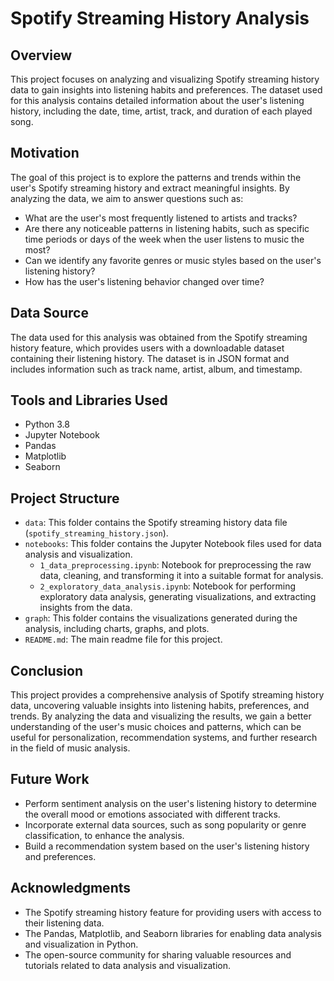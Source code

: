 # Spotify Streaming History Analysis

## Overview
This project focuses on analyzing and visualizing Spotify streaming history data to gain insights into listening habits and preferences. The dataset used for this analysis contains detailed information about the user's listening history, including the date, time, artist, track, and duration of each played song.

## Motivation
The goal of this project is to explore the patterns and trends within the user's Spotify streaming history and extract meaningful insights. By analyzing the data, we aim to answer questions such as:

- What are the user's most frequently listened to artists and tracks?
- Are there any noticeable patterns in listening habits, such as specific time periods or days of the week when the user listens to music the most?
- Can we identify any favorite genres or music styles based on the user's listening history?
- How has the user's listening behavior changed over time?

## Data Source
The data used for this analysis was obtained from the Spotify streaming history feature, which provides users with a downloadable dataset containing their listening history. The dataset is in JSON format and includes information such as track name, artist, album, and timestamp.

## Tools and Libraries Used
- Python 3.8
- Jupyter Notebook
- Pandas
- Matplotlib
- Seaborn

## Project Structure
- `data`: This folder contains the Spotify streaming history data file (`spotify_streaming_history.json`).
- `notebooks`: This folder contains the Jupyter Notebook files used for data analysis and visualization.
  - `1_data_preprocessing.ipynb`: Notebook for preprocessing the raw data, cleaning, and transforming it into a suitable format for analysis.
  - `2_exploratory_data_analysis.ipynb`: Notebook for performing exploratory data analysis, generating visualizations, and extracting insights from the data.
- `graph`: This folder contains the visualizations generated during the analysis, including charts, graphs, and plots.
- `README.md`: The main readme file for this project.


## Conclusion
This project provides a comprehensive analysis of Spotify streaming history data, uncovering valuable insights into listening habits, preferences, and trends. By analyzing the data and visualizing the results, we gain a better understanding of the user's music choices and patterns, which can be useful for personalization, recommendation systems, and further research in the field of music analysis.

## Future Work
- Perform sentiment analysis on the user's listening history to determine the overall mood or emotions associated with different tracks.
- Incorporate external data sources, such as song popularity or genre classification, to enhance the analysis.
- Build a recommendation system based on the user's listening history and preferences.

## Acknowledgments
- The Spotify streaming history feature for providing users with access to their listening data.
- The Pandas, Matplotlib, and Seaborn libraries for enabling data analysis and visualization in Python.
- The open-source community for sharing valuable resources and tutorials related to data analysis and visualization.
